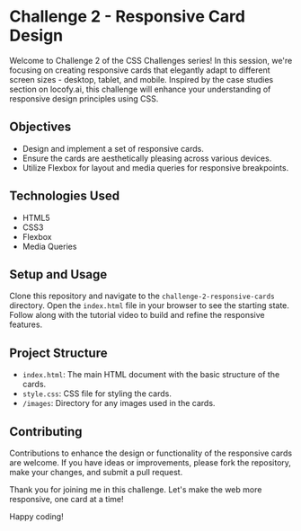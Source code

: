 # Challenge 2 - Responsive Card Design

Welcome to Challenge 2 of the CSS Challenges series! In this session, we're focusing on creating responsive cards that elegantly adapt to different screen sizes - desktop, tablet, and mobile. Inspired by the case studies section on locofy.ai, this challenge will enhance your understanding of responsive design principles using CSS.

## Objectives

- Design and implement a set of responsive cards.
- Ensure the cards are aesthetically pleasing across various devices.
- Utilize Flexbox for layout and media queries for responsive breakpoints.

## Technologies Used

- HTML5
- CSS3
- Flexbox
- Media Queries

## Setup and Usage

Clone this repository and navigate to the `challenge-2-responsive-cards` directory. Open the `index.html` file in your browser to see the starting state. Follow along with the tutorial video to build and refine the responsive features.

## Project Structure

- `index.html`: The main HTML document with the basic structure of the cards.
- `style.css`: CSS file for styling the cards.
- `/images`: Directory for any images used in the cards.

## Contributing

Contributions to enhance the design or functionality of the responsive cards are welcome. If you have ideas or improvements, please fork the repository, make your changes, and submit a pull request.

Thank you for joining me in this challenge. Let's make the web more responsive, one card at a time!

Happy coding!
